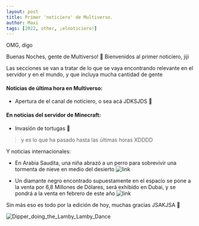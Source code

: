```yaml
---
layout: post
title: Primer 'noticiero' de Multiverso.
author: Maxi
tags: [2022, other, ¡elnoticiero!]
---
```


OMG, digo

Buenas Noches, gente de Multiverso! 💖
Bienvenidos al primer noticiero, jiji

Las secciones se van a tratar de lo que se vaya encontrando relevante en el servidor y en el mundo, y que incluya mucha cantidad de gente 

#### Noticias de última hora en Multiverso: 
- Apertura de el canal de noticiero, o sea acá JDKSJDS 👏

#### En noticias del servidor de Minecraft:
- Invasión de tortugas 🐢
> y es lo que ha pasado hasta las últimas horas XDDDD

Y noticias internacionales:

- En Arabia Saudita, una niña abrazó a un perro para sobrevivir una tormenta de nieve en medio del desierto 
![link](https://cnnespanol.cnn.com/2022/01/22/nina-rusa-sobrevive-tormenta-de-nieve-abrazando-a-un-perro-trax/)

- Un diamante negro encontrado supuestamente en el espacio se pone a la venta por 6,8 Millones de Dólares, será exhibido en Dubai, y se pondrá a la venta en febrero de este año
![link](https://cnnespanol.cnn.com/video/diamante-negro-sothebys-espacio-requena-panorama-cnne/)

Sin más eso es todo por la edición de hoy, muchas gracias JSAKJSA 💖

![Dipper_doing_the_Lamby_Lamby_Dance](https://cdn.discordapp.com/attachments/935003688429305887/935007030626885702/S1e5_Dipper_doing_the_Lamby_Lamby_Dance.png)